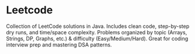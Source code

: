# Leetcode
Collection of LeetCode solutions in Java. Includes clean code, step-by-step dry runs, and time/space complexity. Problems organized by topic (Arrays, Strings, DP, Graphs, etc.) &amp; difficulty (Easy/Medium/Hard). Great for coding interview prep and mastering DSA patterns.
